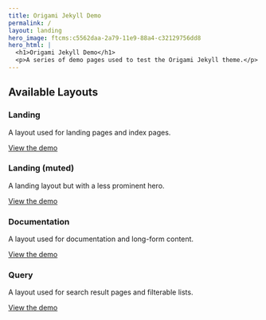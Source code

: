 ```yaml
---
title: Origami Jekyll Demo
permalink: /
layout: landing
hero_image: ftcms:c5562daa-2a79-11e9-88a4-c32129756dd8
hero_html: |
  <h1>Origami Jekyll Demo</h1>
  <p>A series of demo pages used to test the Origami Jekyll theme.</p>
---
```


## Available Layouts

<div class="o-layout__overview o-layout__overview--actions">
	<div class="o-layout-item">
		<div class="o-layout-item__content">
			<h3>Landing</h3>
			<p>A layout used for landing pages and index pages.</p>
		</div>
		<div class="o-layout-item__footer">
			<a href="/landing/" class="o-layout__unstyled-element o-buttons o-buttons--big o-buttons--primary">
				View the demo
			</a>
		</div>
	</div>
	<div class="o-layout-item">
		<div class="o-layout-item__content">
			<h3>Landing (muted)</h3>
			<p>A landing layout but with a less prominent hero.</p>
		</div>
		<div class="o-layout-item__footer">
			<a href="/landing/muted/" class="o-layout__unstyled-element o-buttons o-buttons--big o-buttons--primary">
				View the demo
			</a>
		</div>
	</div>
	<div class="o-layout-item">
		<div class="o-layout-item__content">
			<h3>Documentation</h3>
			<p>A layout used for documentation and long-form content.</p>
		</div>
		<div class="o-layout-item__footer">
			<a href="/docs/" class="o-layout__unstyled-element o-buttons o-buttons--big o-buttons--primary">
				View the demo
			</a>
		</div>
	</div>
	<div class="o-layout-item">
		<div class="o-layout-item__content">
			<h3>Query</h3>
			<p>A layout used for search result pages and filterable lists.</p>
		</div>
		<div class="o-layout-item__footer">
			<a href="/query/" class="o-layout__unstyled-element o-buttons o-buttons--big o-buttons--primary">
				View the demo
			</a>
		</div>
	</div>
</div>
